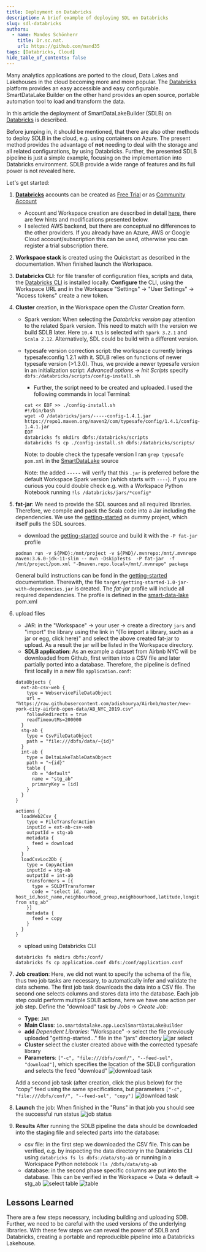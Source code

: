 ```yaml
---
title: Deployment on Databricks
description: A brief example of deploying SDL on Databricks
slug: sdl-databricks
authors:
  - name: Mandes Schönherr
    title: Dr.sc.nat.
    url: https://github.com/mand35
tags: [Databricks, Cloud]
hide_table_of_contents: false
---
```


Many analytics applications are ported to the cloud, Data Lakes and Lakehouses in the cloud becoming more and more popular. The [Databricks](https://databricks.com) platform provides an easy accessible and easy configurable. SmartDataLake Builder on the other hand provides an open source, portable automation tool to load and transform the data.

In this article the deployment of SmartDataLakeBuilder (SDLB) on [Databricks](https://databricks.com) is described. 

<!--truncate-->

Before jumping in, it should be mentioned, that there are also other methods to deploy SDLB in the cloud, e.g. using containers on Azure. 
The present method provides the advantage of **not** needing to deal with the storage and all related configurations, by using Databricks. 
Further, the presented SDLB pipeline is just a simple example, focusing on the implementation into Databricks environment. SDLB provide a wide range of features and its full power is not revealed here. 

Let's get started:

1. [**Databricks**](https://databricks.com) accounts can be created as [Free Trial](https://databricks.com/try-databricks?itm_data=Homepage-HeroCTA-Trial) or as [Community Account](https://community.databricks.com/s/login/SelfRegister)
    - Account and Workspace creation are described in detail [here](https://docs.databricks.com/getting-started/account-setup.html), there are few hints and modifications presented below.
    - I selected AWS backend, but there are conceptual no differences to the other providers. If you already have an Azure, AWS or Google Cloud account/subscription this can be used, otherwise you can register a trial subscription there. 
1. **Workspace stack** is created using the Quickstart as described in the documentation. When finished launch the Workspace.
1. **Databricks CLI**: for file transfer of configuration files, scripts and data, the [Databricks CLI](https://docs.databricks.com/dev-tools/cli/index.html) is installed locally. **Configure** the CLI, using the Workspace URL and in the Workspace "Settings" -> "User Settings" -> "Access tokens" create a new token.
1. **Cluster** creation, in the Workspace open the *Cluster* Creation form.
	- Spark version: When selecting the *Databricks version* pay attention to the related Spark version. 
	  This need to match with the version we build SDLB later. Here `10.4 TLS` is selected with `Spark 3.2.1` and `Scala 2.12`. 
	  Alternatively, SDL could be build with a different version. 
	- typesafe version correction script: the workspace currently brings typesafe:config 1.2.1 with it. 
	  SDLB relies on functions of newer typesafe version (>1.3.0). 
	  Thus, we provide a newer typesafe version in an initialization script: *Advanced options* -> *Init Scripts* specify `dbfs:/databricks/scripts/config-install.sh`
		+ Further, the script need to be created and uploaded. I used the following commands in local Terminal:
		```
		cat << EOF >> ./config-install.sh
		#!/bin/bash
		wget -O /databricks/jars/-----config-1.4.1.jar https://repo1.maven.org/maven2/com/typesafe/config/1.4.1/config-1.4.1.jar
		EOF
		databricks fs mkdirs dbfs:/databricks/scripts
		databricks fs cp ./config-install.sh dbfs:/databricks/scripts/
		```
		Note: to double check the typesafe version I ran `grep typesafe pom.xml` in the [SmartDataLake](https://github.com/smart-data-lake/smart-data-lake.git) source

		Note: the added `-----` will verify that this `.jar` is preferred before the default Workspace Spark version (which starts with `----`). 
		If you are curious you could double check e.g. with a Workspace Python Notebook running `!ls /databricks/jars/*config*`

1. **fat-jar**:
       We need to provide the SDL sources and all required libraries. Therefore, we compile and pack the Scala code into a Jar including the dependencies. We use the [getting-started](https://github.com/smart-data-lake/getting-started.git) as dummy project, which itself pulls the SDL sources. 
	- download the [getting-started](https://github.com/smart-data-lake/getting-started.git) source and build it with the `-P fat-jar` profile
	```
    podman run -v ${PWD}:/mnt/project -v ${PWD}/.mvnrepo:/mnt/.mvnrepo maven:3.6.0-jdk-11-slim -- mvn -DskipTests  -P fat-jar  -f /mnt/project/pom.xml "-Dmaven.repo.local=/mnt/.mvnrepo" package
	```
	General build instructions can be fond in the [getting-started](../../docs/getting-started/setup#compile-scala-classes) documentation. 
	Therewith, the file `target/getting-started-1.0-jar-with-dependencies.jar` is created. 
	The *fat-jar* profile will include all required dependencies. The profile is defined in the [smart-data-lake](https://github.com/smart-data-lake/smart-data-lake) pom.xml

1. upload files
	- JAR: in the "Workspace" -> your user -> create a directory `jars` and "import" the library using the link in "(To import a library, such as a jar or egg, click here)" and select the above created fat-jar to upload. As a result the jar will be listed in the Workspace directory. 
	- **SDLB application**: As an example a dataset from Airbnb NYC will be downloaded from Github, first written into a CSV file and later partially ported into a database. Therefore, the pipeline is defined first locally in a new file `application.conf`:
	```
	dataObjects {
	  ext-ab-csv-web {
	    type = WebserviceFileDataObject
	    url = "https://raw.githubusercontent.com/adishourya/Airbnb/master/new-york-city-airbnb-open-data/AB_NYC_2019.csv"
	    followRedirects = true
	    readTimeoutMs=200000
	  }
	  stg-ab {
	    type = CsvFileDataObject
	    path = "file:///dbfs/data/~{id}"
	  }
	  int-ab {
	    type = DeltaLakeTableDataObject
	    path = "~{id}"
	    table {
	      db = "default"
	      name = "stg_ab"
	      primaryKey = [id]
	    }
	  }
	}

	actions {
	  loadWeb2Csv {
	    type = FileTransferAction
	    inputId = ext-ab-csv-web
	    outputId = stg-ab
	    metadata {
	      feed = download
	    }
	  }
	  loadCsvLoc2Db {
	    type = CopyAction
	    inputId = stg-ab
	    outputId = int-ab
	    transformers = [{
	      type = SQLDfTransformer
	      code = "select id, name, host_id,host_name,neighbourhood_group,neighbourhood,latitude,longitude from stg_ab"
	    }]
	    metadata {
	      feed = copy
	    }
	  }
	}
	```
	- upload using Databricks CLI 
	```
	databricks fs mkdirs dbfs:/conf/
	databricks fs cp application.conf dbfs:/conf/application.conf
	```

1. **Job creation**:
	Here, we did not want to specify the schema of the file, thus two job tasks are necessary, to automatically infer and validate the data scheme. The first job task downloads the data into a CSV file. The second one selects columns and stores data into the database. 
	Each job step could perform multiple SDLB actions, here we have one action per job step.
	Define the "download" task by *Jobs* -> *Create Job*: 
	- **Type**: `JAR`
	- **Main Class**: `io.smartdatalake.app.LocalSmartDataLakeBuilder`
	- **add** *Dependent Libraries*: "Workspace" -> select the file previously uploaded "getting-started..." file in the "jars" directory
	![jar select](add_library.png)
	- **Cluster** select the cluster created above with the corrected typesafe library
	- **Parameters**: `["-c", "file:///dbfs/conf/", "--feed-sel", "download"]`, which specifies the location of the SDLB configuration and selects the feed "download"
	![download task](download_task.png)

	Add a second job task (after creation, click the plus below) for the "copy" feed using the same specifications, but parameters `["-c", "file:///dbfs/conf/", "--feed-sel", "copy"]`
	![download task](copy_task.png)

1. **Launch** the job: 
	When finished in the "Runs" in that job you should see the successful run status
	![job status](job_status.png) 

1. **Results**
	After running the SDLB pipeline the data should be downloaded into the staging file and selected parts into the database:
	- csv file: in the first step we downloaded the CSV file. This can be verified, e.g. by inspecting the data directory in the Databricks CLI using `databricks fs ls dbfs:/data/stg-ab` or running in a Workspace Python notebook `!ls /dbfs/data/stg-ab`
	- database: in the second phase specific columns are put into the database. This can be verified in the Workspace -> Data -> default -> stg_ab
	![select table](select_table.png)
	![table](table.png)

## Lessons Learned
There are a few steps necessary, including building and uploading SDB. Further, we need to be careful with the used versions of the underlying libraries. With these few steps we can reveal the power of SDLB and Databricks, creating a portable and reproducible pipeline into a Databricks Lakehouse.  
